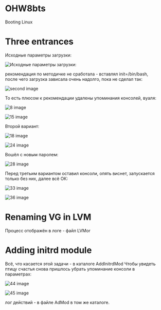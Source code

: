 # OHW8bts
Booting Linux
# Three entrances
Исходные параметры загрузки:

![Исходные параметры загрузки:](https://github.com/terentyfox/OHW8bts/blob/main/ThreeEntrcs/1200.png)

рекомендация по методичке не cработала - вставлял init=/bin/bash, после чего загрузка зависала очень надолго, пока не сделал так:

![second image](https://github.com/terentyfox/OHW8bts/blob/main/ThreeEntrcs/1202.png)

То есть плюсом к рекомендации удалены упоминания консолей, вуаля:

![8 image](https://github.com/terentyfox/OHW8bts/blob/main/ThreeEntrcs/1208.png)


![15 image](https://github.com/terentyfox/OHW8bts/blob/main/ThreeEntrcs/1215.png)

Второй вариант:

![18 image](https://github.com/terentyfox/OHW8bts/blob/main/ThreeEntrcs/1218.png)


![24 image](https://github.com/terentyfox/OHW8bts/blob/main/ThreeEntrcs/1224.png)

Вошёл с новым паролем:

![28 image](https://github.com/terentyfox/OHW8bts/blob/main/ThreeEntrcs/1228.png)

Перед третьим вариантом оставил консоли, опять виснет, запускается только без них, далее всё ОК:

![33 image](https://github.com/terentyfox/OHW8bts/blob/main/ThreeEntrcs/1233.png)

![36 image](https://github.com/terentyfox/OHW8bts/blob/main/ThreeEntrcs/1236.png)




# Renaming VG in LVM

  Процесс отображён в логе - файл LVMor
  
# Adding initrd module

Всё, что касается этой задачи - в каталоге AddInitrdMod
Чтобы увидеть птицу счастья снова пришлось убрать упоминание консоли в параметрах:

![44 image](https://github.com/terentyfox/OHW8bts/blob/main/AddInitrdMod/1244.png)

![45 image](https://github.com/terentyfox/OHW8bts/blob/main/AddInitrdMod/1245.png)

лог действий - в файле AdMod в том же каталоге.

